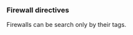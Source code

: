 <!-- usedin: [ _legacy_docker/stack-management] - post: -->


### Firewall directives

Firewalls can be search only by their tags.

